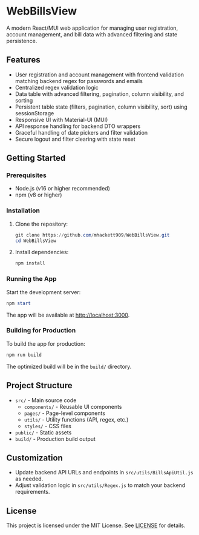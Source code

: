 # WebBillsView

A modern React/MUI web application for managing user registration, account management, and bill data with advanced filtering and state persistence.

## Features

- User registration and account management with frontend validation matching backend regex for passwords and emails
- Centralized regex validation logic
- Data table with advanced filtering, pagination, column visibility, and sorting
- Persistent table state (filters, pagination, column visibility, sort) using sessionStorage
- Responsive UI with Material-UI (MUI)
- API response handling for backend DTO wrappers
- Graceful handling of date pickers and filter validation
- Secure logout and filter clearing with state reset

## Getting Started

### Prerequisites
- Node.js (v16 or higher recommended)
- npm (v8 or higher)

### Installation

1. Clone the repository:
   ```powershell
   git clone https://github.com/mhackett909/WebBillsView.git
   cd WebBillsView
   ```
2. Install dependencies:
   ```powershell
   npm install
   ```

### Running the App

Start the development server:
```powershell
npm start
```
The app will be available at [http://localhost:3000](http://localhost:3000).

### Building for Production

To build the app for production:
```powershell
npm run build
```
The optimized build will be in the `build/` directory.

## Project Structure

- `src/` - Main source code
  - `components/` - Reusable UI components
  - `pages/` - Page-level components
  - `utils/` - Utility functions (API, regex, etc.)
  - `styles/` - CSS files
- `public/` - Static assets
- `build/` - Production build output

## Customization
- Update backend API URLs and endpoints in `src/utils/BillsApiUtil.js` as needed.
- Adjust validation logic in `src/utils/Regex.js` to match your backend requirements.

## License

This project is licensed under the MIT License. See [LICENSE](LICENSE) for details.
